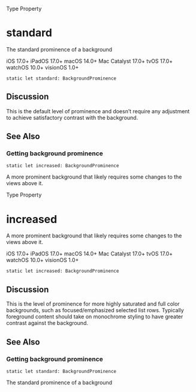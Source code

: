Type Property

# standard

The standard prominence of a background

iOS 17.0+  iPadOS 17.0+  macOS 14.0+  Mac Catalyst 17.0+  tvOS 17.0+  watchOS
10.0+  visionOS 1.0+

    
    
    static let standard: BackgroundProminence

## Discussion

This is the default level of prominence and doesn’t require any adjustment to
achieve satisfactory contrast with the background.

## See Also

### Getting background prominence

`static let increased: BackgroundProminence`

A more prominent background that likely requires some changes to the views
above it.

Type Property

# increased

A more prominent background that likely requires some changes to the views
above it.

iOS 17.0+  iPadOS 17.0+  macOS 14.0+  Mac Catalyst 17.0+  tvOS 17.0+  watchOS
10.0+  visionOS 1.0+

    
    
    static let increased: BackgroundProminence

## Discussion

This is the level of prominence for more highly saturated and full color
backgrounds, such as focused/emphasized selected list rows. Typically
foreground content should take on monochrome styling to have greater contrast
against the background.

## See Also

### Getting background prominence

`static let standard: BackgroundProminence`

The standard prominence of a background

